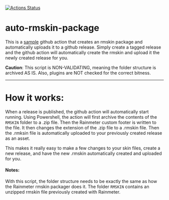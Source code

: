 [![Actions Status](https://github.com/brianferguson/auto-rmskin-package/workflows/auto-rmskin-package/badge.svg)](https://github.com/brianferguson/auto-rmskin-package/actions)

# auto-rmskin-package

This is a <ins>sample</ins> github action that creates an rmskin package and automatically uploads it to a github release. Simply create a tagged release and the github action will automatically create the rmskin and upload it the newly created release for you.

**Caution**: This script is NON-VALIDATING, meaning the folder structure is archived AS IS. Also, plugins are NOT checked for the correct bitness.

---

# How it works:

When a release is published, the github action will automatically start running. Using Powershell, the action will first archive the contents of the `RMSKIN` folder to a .zip file. Then the Rainmeter custom footer is written to the file. It then changes the extension of the .zip file to a .rmskin file. Then the .rmksin file is automatically uploaded to your previously created release as an asset.

This makes it really easy to make a few changes to your skin files, create a new release, and have the new .rmskin automatically created and uploaded for you.

#### Notes:

With this script, the folder structure needs to be exactly the same as how the Rainmeter rmskin packager does it. The folder `RMSKIN` contains an unzipped rmskin file previously created with Rainmeter.
